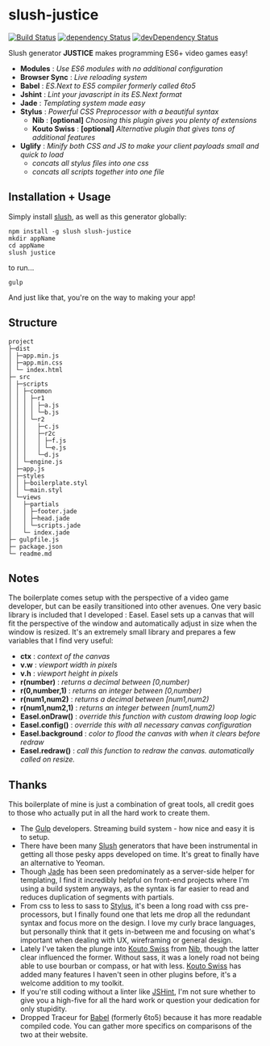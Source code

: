 slush-justice
=================

[![Build Status](https://travis-ci.org/NathanielInman/slush-justice.svg?branch=master)](https://travis-ci.org/NathanielInman/slush-justice) [![dependency Status](https://david-dm.org/NathanielInman/slush-justice/status.svg?style=flat)](https://david-dm.org/NathanielInman/slush-justice) [![devDependency Status](https://david-dm.org/NathanielInman/slush-justice/dev-status.svg?style=flat)](https://david-dm.org/NathanielInman/slush-justice#info=devDependencies)

Slush generator **JUSTICE** makes programming ES6+ video games easy!

- **Modules** : *Use ES6 modules with no additional configuration*
- **Browser Sync** : *Live reloading system*
- **Babel** : *ES.Next to ES5 compiler formerly called 6to5*
- **Jshint** : *Lint your javascript in its ES.Next format*
- **Jade** : *Templating system made easy*
- **Stylus** : *Powerful CSS Preprocessor with a beautiful syntax*
  - **Nib** : **[optional]** *Choosing this plugin gives you plenty of extensions*
  - **Kouto Swiss** : **[optional]** *Alternative plugin that gives tons of additional features*
- **Uglify** : *Minify both CSS and JS to make your client payloads small and quick to load*
  - *concats all stylus files into one css*
  - *concats all scripts together into one file*

## Installation + Usage ##

Simply install [slush][2], as well as this generator globally:

```
npm install -g slush slush-justice
mkdir appName
cd appName
slush justice
```

to run...

```
gulp
```

And just like that, you're on the way to making your app!

## Structure ##
```
project
├─dist
│ ├─app.min.js
│ ├─app.min.css
│ └─ index.html
├─ src
│ ├─scripts
│ │ ├─common
│ │ │ ├─r1
│ │ │ │ ├─a.js
│ │ │ │ └─b.js
│ │ │ └─r2
│ │ │   ├─c.js
│ │ │   ├─r2c
│ │ │   │ ├─f.js
│ │ │   │ └─e.js
│ │ │   └─d.js
│ │ └─engine.js
│ ├─app.js
│ ├─styles
│ │ ├─boilerplate.styl
│ │ └─main.styl
│ └─views
│   ├─partials
│   │ ├─footer.jade
│   │ ├─head.jade
│   │ └─scripts.jade
│   └─ index.jade
├─ gulpfile.js
├─ package.json
└─ readme.md
```

## Notes ##

The boilerplate comes setup with the perspective of a video game developer, but
can be easily transitioned into other avenues. One very basic library is included
that I developed : Easel. Easel sets up a canvas that will fit the perspective of
the window and automatically adjust in size when the window is resized. It's an
extremely small library and prepares a few variables that I find very useful:

* **ctx** : *context of the canvas*
* **v.w** : *viewport width in pixels*
* **v.h** : *viewport height in pixels*
* **r(number)** : *returns a decimal between [0,number)*
* **r(0,number,1)** : *returns an integer between [0,number)*
* **r(num1,num2)** : *returns a decimal between [num1,num2)*
* **r(num1,num2,1)** : *returns an integer between [num1,num2)*
* **Easel.onDraw()** : *override this function with custom drawing loop logic*
* **Easel.config()** : *override this with all necessary canvas configuration*
* **Easel.background** : *color to flood the canvas with when it clears before redraw*
* **Easel.redraw()** : *call this function to redraw the canvas. automatically called on resize.*

## Thanks ##

This boilerplate of mine is just a combination of great tools, all credit goes to
those who actually put in all the hard work to create them.

- The [Gulp][1] developers. Streaming build system - how nice and easy it is to setup.
- There have been many [Slush][2] generators that have been instrumental in getting
  all those pesky apps developed on time. It's great to finally have an alternative
  to Yeoman.
- Though [Jade][3] has been seen predominately as a server-side helper for templating,
  I find it incredibly helpful on front-end projects where I'm using a build system
  anyways, as the syntax is far easier to read and reduces duplication of segments with
  partials.
- From css to less to sass to [Stylus][4], it's been a long road with css pre-processors,
  but I finally found one that lets me drop all the redundant syntax and focus more on the
  design. I love my curly brace languages, but personally think that it gets in-between
  me and focusing on what's important when dealing with UX, wireframing or general
  design.
- Lately I've taken the plunge into [Kouto Swiss][5] from [Nib][6], though the latter
  clear influenced the former. Without sass, it was a lonely road not being able to use
  bourban or compass, or hat with less. [Kouto Swiss][5] has added many features I haven't
  seen in other plugins before, it's a welcome addition to my toolkit.
- If you're still coding without a linter like [JSHint][7], I'm not sure whether to
  give you a high-five for all the hard work or question your dedication for only
  stupidity.
- Dropped Traceur for [Babel][8] (formerly 6to5) because it has more readable compiled
  code. You can gather more specifics on comparisons of the two at their website.

[1]:https://github.com/gulpjs/gulp
[2]:https://github.com/slushjs/slush
[3]:https://github.com/jadejs/jade
[4]:https://github.com/learnboost/stylus
[5]:https://github.com/krkn/kouto-swiss
[6]:https://github.com/tj/nib
[7]:https://github.com/jshint/jshint
[8]:https://github.com/babel/babel
